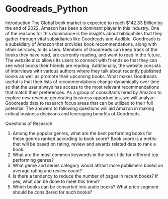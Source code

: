 # Goodreads_Python

Introduction
The Global book market is expected to reach $142.33 Billion by the end of 2022. Amazon has been a dominant player in this industry. One of the reasons for this dominance is the insights about bibliophiles that they gather through vital subsidiaries like Goodreads and Audible.
Goodreads is a subsidiary of Amazon that provides book recommendations, along with other services, to its users. Members of Goodreads can keep track of the books they have read, are currently reading, and want to read in the future. The website also allows its users to connect with friends so that they can see what books their friends are reading. Additionally, the website consists of interviews with various authors where they talk about recently published books as well as promote their upcoming books. What makes Goodreads useful is that their lists of recommendations change dynamically over time so that the user always has access to the most relevant recommendations that match their preferences.
As a group of consultants hired by Amazon to explore new revenue generating business opportunities, we will analyze Goodreads data to research focus areas that can be utilized to their full potential. The answers to following questions will aid Amazon in making critical business decisions and leveraging benefits of Goodreads.


Questions of Research
1. Among the popular genres, what are the best performing books for these genres ranked according to book score? Book score is a metric that will be based on rating, review and awards related data to rank a book.
2. What are the most common keywords in the book title for different top performing genres?
3. What genre and series category would attract more publishers based on average rating and review count?
4. Is there a tendency to reduce the number of pages in recent books? If yes, what can be done to meet this trend?
5. Which books can be converted into audio books? What price segment should be considered for such books?
